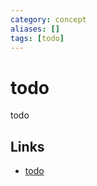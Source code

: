 ```yaml
---
category: concept
aliases: []
tags: [todo]
---
```

# todo
todo

## Links

- [todo](https://en.wikipedia.org/wiki/Todo)
